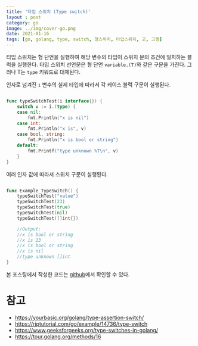 ```yaml
---
title: '타입 스위치 (Type switch)'
layout : post
category: go
image: ../img/cover-go.png
date: 2021-01-16
tags: [go, golang, type, switch, 형스위치, 타입스위치, 고, 고랭]
---
```


티입 스위치는 형 단언을 실행하여 해당 변수의 타입이 스위치 문의 조건에 일치하는 블럭을 실행한다. 타입 스위치 선언문은 형 단언 `variable.(T)`와 같은 구문을 가진다. 그러나 T는 `type` 키워드로 대체된다.

인자로 넘겨진 `i` 변수의 실제 타입에 따라서 각 케이스 블럭 구문이 실행된다.

```go

func typeSwitchTest(i interface{}) {
	switch v := i.(type) {
	case nil:
		fmt.Println("x is nil")
	case int:
		fmt.Println("x is", v)
	case bool, string:
		fmt.Println("x is bool or string")
	default:
		fmt.Printf("type unknown %T\n", v)
	}
}
```
여러 인자 값에 따라서 스위치 구문이 실행된다. 

```go

func Example_TypeSwitch() {
	typeSwitchTest("value")
	typeSwitchTest(23)
	typeSwitchTest(true)
	typeSwitchTest(nil)
	typeSwitchTest([]int{})

	//Output:
	//x is bool or string
	//x is 23
	//x is bool or string
	//x is nil
	//type unknown []int
}
```



본 포스팅에서 작성한 코드는 [github](https://github.com/kenshin579/tutorials-go/tree/master/go-type-switch)에서 확인할 수 있다.

# 참고

* https://yourbasic.org/golang/type-assertion-switch/
* https://riptutorial.com/go/example/14736/type-switch
* https://www.geeksforgeeks.org/type-switches-in-golang/
* https://tour.golang.org/methods/16


